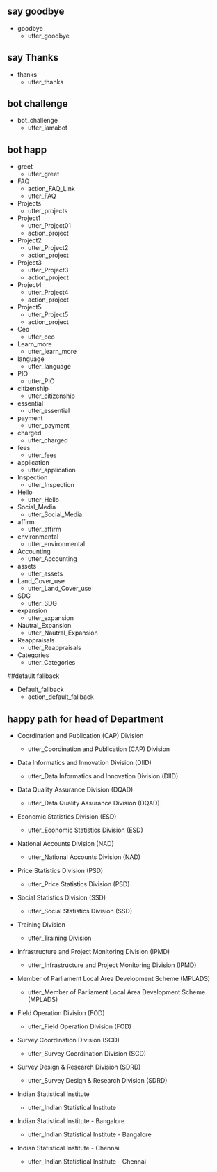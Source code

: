
## say goodbye
* goodbye
  - utter_goodbye

## say Thanks
* thanks
  - utter_thanks

## bot challenge
* bot_challenge
  - utter_iamabot
 
## bot happ
* greet
  - utter_greet
* FAQ
  - action_FAQ_Link
  - utter_FAQ  
* Projects
  - utter_projects
* Project1
  - utter_Project01
  - action_project
* Project2
  - utter_Project2
  - action_project
* Project3
  - utter_Project3
  - action_project
* Project4
  - utter_Project4
  - action_project
* Project5
  - utter_Project5
  - action_project
* Ceo
  - utter_ceo    
* Learn_more
  - utter_learn_more      
* language
  - utter_language
* PIO
  - utter_PIO
* citizenship
  - utter_citizenship
* essential
  - utter_essential
* payment
  - utter_payment
* charged
  - utter_charged
* fees
  - utter_fees
* application
  - utter_application
* Inspection
  - utter_Inspection
* Hello
  - utter_Hello
* Social_Media
  - utter_Social_Media
* affirm
  - utter_affirm  
* environmental 
  - utter_environmental  
* Accounting
  - utter_Accounting  
* assets
  - utter_assets  
* Land_Cover_use
  - utter_Land_Cover_use 
* SDG
  - utter_SDG 
* expansion
  - utter_expansion  
* Nautral_Expansion 
  - utter_Nautral_Expansion  
* Reappraisals
  - utter_Reappraisals  
* Categories
  - utter_Categories 

  
##default fallback
* Default_fallback
  - action_default_fallback
  
## happy path for head of Department
* Coordination and Publication (CAP) Division
  - utter_Coordination and Publication (CAP) Division

* Data Informatics and Innovation Division (DIID)
  - utter_Data Informatics and Innovation Division (DIID)

* Data Quality Assurance Division (DQAD)
  - utter_Data Quality Assurance Division (DQAD)

* Economic Statistics Division (ESD)
  - utter_Economic Statistics Division (ESD)

* National Accounts Division (NAD)
  - utter_National Accounts Division (NAD)

* Price Statistics Division (PSD)
  - utter_Price Statistics Division (PSD)

* Social Statistics Division (SSD)
  - utter_Social Statistics Division (SSD)

* Training Division
  - utter_Training Division

* Infrastructure and Project Monitoring Division (IPMD)
  - utter_Infrastructure and Project Monitoring Division (IPMD)

* Member of Parliament Local Area Development Scheme (MPLADS)
  - utter_Member of Parliament Local Area Development Scheme (MPLADS)

* Field Operation Division (FOD)
  - utter_Field Operation Division (FOD)

* Survey Coordination Division (SCD)
  - utter_Survey Coordination Division (SCD)

* Survey Design & Research Division (SDRD)
  - utter_Survey Design & Research Division (SDRD)

* Indian Statistical Institute
  - utter_Indian Statistical Institute

* Indian Statistical Institute - Bangalore
  - utter_Indian Statistical Institute - Bangalore

* Indian Statistical Institute - Chennai
  - utter_Indian Statistical Institute - Chennai

